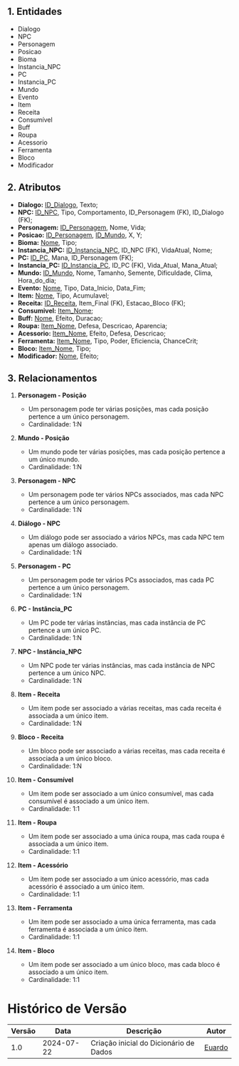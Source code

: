 ## 1. Entidades
- Dialogo
- NPC
- Personagem
- Posicao
- Bioma
- Instancia_NPC
- PC
- Instancia_PC
- Mundo
- Evento
- Item
- Receita
- Consumível
- Buff
- Roupa
- Acessorio
- Ferramenta
- Bloco
- Modificador
  
## 2. Atributos

- **Dialogo:** <ins>ID_Dialogo</ins>, Texto;
- **NPC:** <ins>ID_NPC</ins>, Tipo, Comportamento, ID_Personagem (FK), ID_Dialogo (FK);
- **Personagem:** <ins>ID_Personagem</ins>, Nome, Vida;
- **Posicao:** <ins>ID_Personagem</ins>, <ins>ID_Mundo</ins>, X, Y;
- **Bioma:** <ins>Nome</ins>, Tipo;
- **Instancia_NPC:** <ins>ID_Instancia_NPC</ins>, ID_NPC (FK), VidaAtual, Nome;
- **PC:** <ins>ID_PC</ins>, Mana, ID_Personagem (FK);
- **Instancia_PC:** <ins>ID_Instancia_PC</ins>, ID_PC (FK), Vida_Atual, Mana_Atual;
- **Mundo:** <ins>ID_Mundo</ins>, Nome, Tamanho, Semente, Dificuldade, Clima, Hora_do_dia;
- **Evento:** <ins>Nome</ins>, Tipo, Data_Inicio, Data_Fim;
- **Item:** <ins>Nome</ins>, Tipo, Acumulavel;
- **Receita:** <ins>ID_Receita</ins>, Item_Final (FK), Estacao_Bloco (FK);
- **Consumivel:** <ins>Item_Nome</ins>;
- **Buff:** <ins>Nome</ins>, Efeito, Duracao;
- **Roupa:** <ins>Item_Nome</ins>, Defesa, Descricao, Aparencia;
- **Acessorio:** <ins>Item_Nome</ins>, Efeito, Defesa, Descricao;
- **Ferramenta:** <ins>Item_Nome</ins>, Tipo, Poder, Eficiencia, ChanceCrit;
- **Bloco:** <ins>Item_Nome</ins>, Tipo;
- **Modificador:** <ins>Nome</ins>, Efeito;

## 3. Relacionamentos

1. **Personagem - Posição**
   - Um personagem pode ter várias posições, mas cada posição pertence a um único personagem.
   - Cardinalidade: 1:N

2. **Mundo - Posição**
   - Um mundo pode ter várias posições, mas cada posição pertence a um único mundo.
   - Cardinalidade: 1:N

3. **Personagem - NPC**
   - Um personagem pode ter vários NPCs associados, mas cada NPC pertence a um único personagem.
   - Cardinalidade: 1:N

4. **Diálogo - NPC**
   - Um diálogo pode ser associado a vários NPCs, mas cada NPC tem apenas um diálogo associado.
   - Cardinalidade: 1:N

5. **Personagem - PC**
   - Um personagem pode ter vários PCs associados, mas cada PC pertence a um único personagem.
   - Cardinalidade: 1:N

6. **PC - Instância_PC**
   - Um PC pode ter várias instâncias, mas cada instância de PC pertence a um único PC.
   - Cardinalidade: 1:N

7. **NPC - Instância_NPC**
   - Um NPC pode ter várias instâncias, mas cada instância de NPC pertence a um único NPC.
   - Cardinalidade: 1:N

8. **Item - Receita**
   - Um item pode ser associado a várias receitas, mas cada receita é associada a um único item.
   - Cardinalidade: 1:N

9. **Bloco - Receita**
   - Um bloco pode ser associado a várias receitas, mas cada receita é associada a um único bloco.
   - Cardinalidade: 1:N

10. **Item - Consumível**
    - Um item pode ser associado a um único consumível, mas cada consumível é associado a um único item.
    - Cardinalidade: 1:1

11. **Item - Roupa**
    - Um item pode ser associado a uma única roupa, mas cada roupa é associada a um único item.
    - Cardinalidade: 1:1

12. **Item - Acessório**
    - Um item pode ser associado a um único acessório, mas cada acessório é associado a um único item.
    - Cardinalidade: 1:1

13. **Item - Ferramenta**
    - Um item pode ser associado a uma única ferramenta, mas cada ferramenta é associada a um único item.
    - Cardinalidade: 1:1

14. **Item - Bloco**
    - Um item pode ser associado a um único bloco, mas cada bloco é associado a um único item.
    - Cardinalidade: 1:1

   # Histórico de Versão

| Versão | Data       | Descrição                                     | Autor       |
|--------|------------|-----------------------------------------------|-------------|
| 1.0    | 2024-07-22 | Criação inicial do Dicionário de Dados         | [Euardo](https://github.com/edudsan)  |
